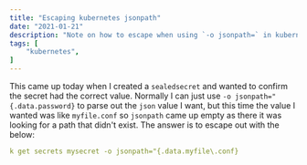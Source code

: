 ```yaml
---
title: "Escaping kubernetes jsonpath"
date: "2021-01-21"
description: "Note on how to escape when using `-o jsonpath=` in kubernetes"
tags: [
    "kubernetes",
]
---
```


This came up today when I created a `sealedsecret` and wanted to confirm the secret had the correct value. Normally I can just use `-o jsonpath="{.data.password}` to parse out the `json` value I want, but this time the value I wanted was like `myfile.conf` so `jsonpath` came up empty as there it was looking for a path that didn't exist. The answer is to escape out with the below:

``` yaml
k get secrets mysecret -o jsonpath="{.data.myfile\.conf} 
```

